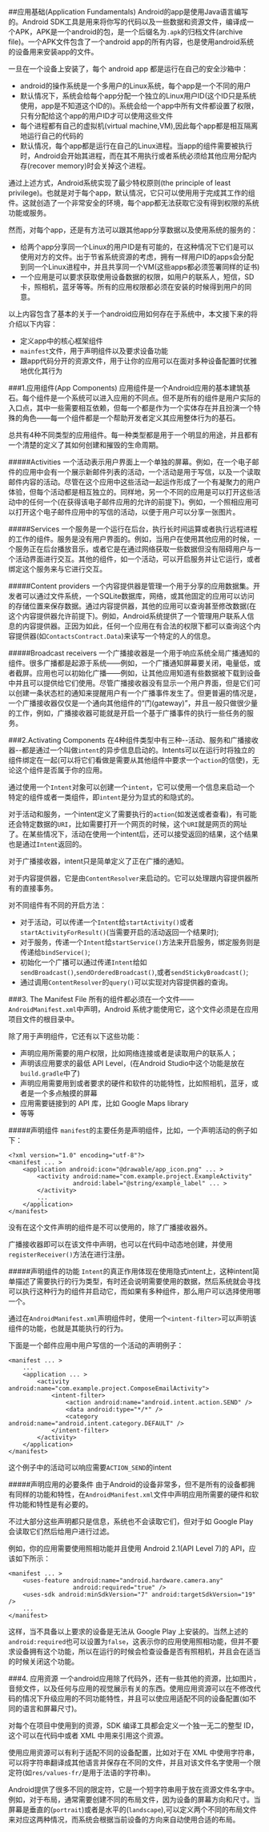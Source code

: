 ##应用基础(Application Fundamentals)
Android的app是使用Java语言编写的。Android SDK工具是用来将你写的代码以及一些数据和资源文件，编译成一个APK，APK是一个android的包，是一个后缀名为`.apk`的归档文件(archive file)。一个APK文件包含了一个android app的所有内容，也是使用android系统的设备用来安装app的文件。

一旦在一个设备上安装了，每个 android app 都是运行在自己的安全沙箱中：

 * android的操作系统是一个多用户的Linux系统，每个app是一个不同的用户
 * 默认情况下，系统会给每个app分配一个独立的Linux用户ID(这个ID只是系统使用，app是不知道这个ID的)。系统会给一个app中所有文件都设置了权限，只有分配给这个app的用户ID才可以使用这些文件
 * 每个进程都有自己的虚拟机(virtual machine,VM),因此每个app都是相互隔离地运行自己的代码的
 * 默认情况，每个app都是运行在自己的Linux进程。当app的组件需要被执行时，Android会开始其进程，而在其不用执行或者系统必须给其他应用分配内存(recover memory)时会关掉这个进程。

通过上述方式，Android系统实现了最少特权原则(the principle of least privilege)。也就是对于每个app，默认情况，它只可以使用用于完成其工作的组件。这就创造了一个非常安全的环境，每个app都无法获取它没有得到权限的系统功能或服务。

然而，对每个app，还是有方法可以跟其他app分享数据以及使用系统的服务的：

 * 给两个app分享同一个Linux的用户ID是有可能的，在这种情况下它们是可以使用对方的文件。出于节省系统资源的考虑，拥有一样用户ID的apps会分配到同一个Linux进程中，并且共享同一个VM(这些apps都必须签署同样的证书)
 * 一个应用是可以要求获取使用设备数据的权限，如用户的联系人，短信，SD卡，照相机，蓝牙等等。所有的应用权限都必须在安装的时候得到用户的同意。
 
以上内容包含了基本的关于一个android应用如何存在于系统中，本文接下来的将介绍以下内容：

 * 定义app中的核心框架组件
 * `mainfest`文件，用于声明组件以及要求设备功能
 * 跟app代码分开的资源文件，用于让你的应用可以在面对多种设备配置时优雅地优化其行为

###1.应用组件(App Components) 
应用组件是一个Android应用的基本建筑基石。每个组件是一个系统可以进入应用的不同点。但不是所有的组件是用户实际的入口点，其中一些需要相互依赖，但每一个都是作为一个实体存在并且扮演一个特殊的角色——每一个组件都是一个帮助开发者定义其应用整体行为的基石。

总共有4种不同类型的应用组件。每一种类型都是用于一个明显的用途，并且都有一个清楚的定义了其如何创建和摧毁的生命周期。

#####Activities
一个活动表示用户界面上一个单独的屏幕。例如，在一个电子邮件的应用中会有一个展示新邮件列表的活动，一个活动是用于写信，以及一个读取邮件内容的活动。尽管在这个应用中这些活动一起运作形成了一个有凝聚力的用户体验，但每个活动都是相互独立的。同样地，另一个不同的应用是可以打开这些活动中的任何一个(在获得该电子邮件应用的允许的前提下)。例如，一个照相应用可以打开这个电子邮件应用中的写信的活动，以便于用户可以分享一张图片。

#####Services
一个服务是一个运行在后台，执行长时间运算或者执行远程进程的工作的组件。服务是没有用户界面的。例如，当用户在使用其他应用的时候，一个服务正在后台播放音乐，或者它是在通过网络获取一些数据但没有阻碍用户与一个活动界面进行交互。其他的组件，如一个活动，可以开启服务并让它运行，或者绑定这个服务来与它进行交互。

#####Content providers
一个内容提供器是管理一个用于分享的应用数据集。开发者可以通过文件系统，一个SQLite数据库，网络，或其他固定的应用可以访问的存储位置来保存数据。通过内容提供器，其他的应用可以查询甚至修改数据(在这个内容提供器允许前提下)。例如，Android系统提供了一个管理用户联系人信息的内容提供器。正因为如此，任何一个应用在有合法的权限下都可以查询这个内容提供器(如`ContactsContract.Data`)来读写一个特定的人的信息。

#####Broadcast receivers
一个广播接收器是一个用于响应系统全局广播通知的组件。很多广播都是起源于系统——例如，一个广播通知屏幕要关闭，电量低，或者截屏。应用也可以初始化广播——例如，让其他应用知道有些数据被下载到设备中并且可以提供给它们使用。尽管广播接收器没有显示一个用户界面，但是它们可以创建一条状态栏的通知来提醒用户有一个广播事件发生了。但更普遍的情况是，一个广播接收器仅仅是一个通向其他组件的“门(gateway)”，并且一般只做很少量的工作，例如，广播接收器可能就是开启一个基于广播事件的执行一些任务的服务。

###2.Activating Components
在4种组件类型中有三种--活动、服务和广播接收器--都是通过一个叫做`intent`的异步信息启动的。Intents可以在运行时将独立的组件绑定在一起(可以将它们看做是需要从其他组件中要求一个`action`的信使)，无论这个组件是否属于你的应用。

通过使用一个`Intent`对象可以创建一个`intent`，它可以使用一个信息来启动一个特定的组件或者一类组件，即`intent`是分为显式的和隐式的。

对于活动和服务，一个intent定义了需要执行的`action`(如发送或者查看)，有可能还会特定数据的`URI`，比如需要打开一个网页的时候，这个`URI`就是网页的网址了。在某些情况下，活动在使用一个intent后，还可以接受返回的结果，这个结果也是通过`Intent`返回的。

对于广播接收器，intent只是简单定义了正在广播的通知。

对于内容提供器，它是由`ContentResolver`来启动的。它可以处理跟内容提供器所有的直接事务。

对不同组件有不同的开启方法：

* 对于活动，可以传递一个`Intent`给`startActivity()`或者`startActivityForResult()`(当需要开启的活动返回一个结果时);
* 对于服务，传递一个`Intent`给`startService()`方法来开启服务，绑定服务则是传递给`bindService()`;
* 初始化一个广播可以通过传递`Intent`给如`sendBroadcast()`,`sendOrderedBroadcast()`,或者`sendStickyBroadcast()`;
* 通过调用`ContentResolver`的`query()`可以实现对内容提供器的查询。

###3. The Manifest File
所有的组件都必须在一个文件——`AndroidManifest.xml`中声明，Android 系统才能使用它，这个文件必须是在应用项目文件的根目录中。

除了用于声明组件，它还有以下这些功能：

* 声明应用所需要的用户权限，比如网络连接或者是读取用户的联系人；
* 声明该应用要求的最低 API Level，(在Android Studio中这个功能是放在`build.gradle`中了)
* 声明应用需要用到或者要求的硬件和软件的功能特性，比如照相机，蓝牙，或者是一个多点触摸的屏幕
* 应用需要链接到的 API 库，比如 Google Maps library
* 等等

#####声明组件
`manifest`的主要任务是声明组件，比如，一个声明活动的例子如下：

    <?xml version="1.0" encoding="utf-8"?>
    <manifest ... >
        <application android:icon="@drawable/app_icon.png" ... >
            <activity android:name="com.example.project.ExampleActivity"
                      android:label="@string/example_label" ... >
            </activity>
            ...
        </application>
    </manifest>
没有在这个文件声明的组件是不可以使用的，除了广播接收器外。

广播接收器即可以在该文件中声明，也可以在代码中动态地创建，并使用`registerReceiver()`方法在进行注册。

#####声明组件的功能
`Intent`的真正作用体现在使用隐式intent上，这种intent简单描述了需要执行的行为类型，有时还会说明需要使用的数据，然后系统就会寻找可以执行这种行为的组件并启动它，而如果有多种组件，那么用户可以选择使用哪一个。

通过在`AndroidManifest.xml`声明组件时，使用一个`<intent-filter>`可以声明该组件的功能，也就是其能执行的行为。

下面是一个邮件应用中用户写信的一个活动的声明例子：

    <manifest ... >
        ...
        <application ... >
            <activity android:name="com.example.project.ComposeEmailActivity">
                <intent-filter>
                    <action android:name="android.intent.action.SEND" />
                    <data android:type="*/*" />
                    <category android:name="android.intent.category.DEFAULT" />
                </intent-filter>
            </activity>
        </application>
    </manifest>
这个例子中的活动可以响应需要`ACTION_SEND`的intent

#####声明应用的必要条件
由于Android的设备非常多，但不是所有的设备都拥有同样的功能和特性，在`AndroidManifest.xml`文件中声明应用所需要的硬件和软件功能和特性是有必要的。

不过大部分这些声明都只是信息，系统也不会读取它们，但对于如 Google Play 会读取它们然后给用户进行过滤。

例如，你的应用需要使用照相功能并且使用 Android 2.1(API Level 7)的 API，应该如下所示：

    <manifest ... >
        <uses-feature android:name="android.hardware.camera.any"
                      android:required="true" />
        <uses-sdk android:minSdkVersion="7" android:targetSdkVersion="19" />
        ...
    </manifest>
这样，当不具备以上要求的设备是无法从 Google Play 上安装的。当然上述的`android:required`也可以设置为`false`，这表示你的应用使用照相功能，但并不要求设备拥有这个功能，所以在运行的时候会检查设备是否有照相机，并且会在适当的时候关闭这个功能。

###4. 应用资源
一个android应用除了代码外，还有一些其他的资源，比如图片，音频文件，以及任何与应用的视觉展示有关的东西。使用应用资源可以在不修改代码的情况下升级应用的不同功能特性，并且可以使应用适配不同的设备配置(如不同的语言和屏幕尺寸)。

对每个在项目中使用到的资源，SDK 编译工具都会定义一个独一无二的整型 ID，这个可以在代码中或者 XML 中用来引用这个资源。

使用应用资源可以有利于适配不同的设备配置，比如对于在 XML 中使用字符串，可以将字符串翻译成其他语言并保存在不同的文件，并且对该文件名字使用一个限定符(如`res/values-fr/`是用于法语的字符串)。

Android提供了很多不同的限定符，它是一个短字符串用于放在资源文件名字中。例如，对于布局，通常需要创建不同的布局文件，因为设备的屏幕方向和尺寸。当屏幕是垂直的(`portrait`)或者是水平的(`landscape`),可以定义两个不同的布局文件来对应这两种情况，而系统会根据当前设备的方向来自动使用合适的布局。

